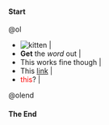 #### Start

@ol

- ![kitten](https://s-media-cache-ak0.pinimg.com/236x/a4/30/d9/a430d949eb0da1204c6cbe2958d7a188--iphone-c-cases-case-for-iphone.jpg)  |
- **Get** the *word* out  |
- This works fine though  |
- This [link](https://www.google.com)  |
- <span style="color:red">this</span>?  |

@olend

#### The End
